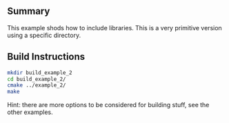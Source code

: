 ## Summary 

This example shods how to include libraries. This is a very primitive version using a specific directory. 

## Build Instructions

```bash
mkdir build_example_2
cd build_example_2/
cmake ../example_2/
make
```

Hint: there are more options to be considered for building stuff, see the other examples.
